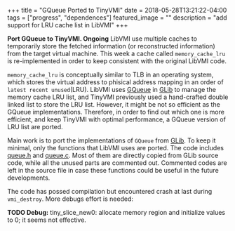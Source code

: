 +++
title =  "GQueue Ported to TinyVMI"
date = 2018-05-28T13:21:22-04:00
tags = ["progress", "dependences"]
featured_image = ""
description = "add support for LRU cache list in LibVMI"
+++


**Port GQueue to TinyVMI. Ongoing** LibVMI use multiple caches to temporarily store the fetched information (or reconstructed information) from the target virtual machine. This week a cache called `memory_cache_lru` is re-implemented in order to keep consistent with the original LibVMI code. 

`memory_cache_lru` is conceptually similar to TLB in an operating system, which stores the virtual address to phisical address mapping in an order of `latest recent unused`(LRU). LibVMI uses [GQueue](https://github.com/GNOME/glib/blob/master/glib/gqueue.h) in [GLib](https://github.com/GNOME/glib) to manage the memory cache LRU list, and TinyVMI previously used a hand-crafted double linked list to store the LRU list. However, it might be not so efficient as the GQueue implementations. Therefore, in order to find out which one is more efficient, and keep TinyVMI with optimal performance, a GQueue version of LRU list are ported. 

Main work is to port the implementations of `GQueue` from [GLib](https://github.com/GNOME/glib/blob/master/glib/gqueue.c). To keep it minimal, only the functions that LibVMI uses are ported. The code includes [queue.h](https://github.com/tinyvmi/tinyvmi/blob/master/tiny-vmi/tiny_glib/queue.h) and [queue.c](https://github.com/tinyvmi/tinyvmi/blob/master/tiny-vmi/tiny_glib/queue.c). Most of them are directly copied from GLib source code, while all the unused parts are commented out. Commented codes are left in the source file in case these functions could be useful in the future developments.

The code has possed compilation but encountered crash at last during `vmi_destroy`. More debugs effort is needed:

**TODO Debug:**
    tiny_slice_new0: allocate memory region and initialize values to 0; it seems not effective.

    